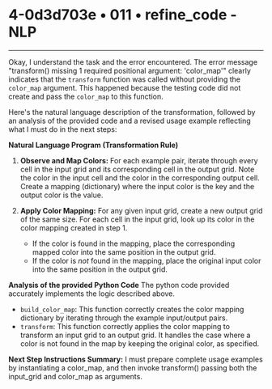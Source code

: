 # 4-0d3d703e • 011 • refine_code - NLP

---
Okay, I understand the task and the error encountered. The error message "transform() missing 1 required positional argument: 'color_map'" clearly indicates that the `transform` function was called without providing the `color_map` argument. This happened because the testing code did not create and pass the `color_map` to this function.

Here's the natural language description of the transformation, followed by an analysis of the provided code and a revised usage example reflecting what I must do in the next steps:

**Natural Language Program (Transformation Rule)**

1.  **Observe and Map Colors:** For each example pair, iterate through every cell in the input grid and its corresponding cell in the output grid. Note the color in the input cell and the color in the corresponding output cell. Create a mapping (dictionary) where the input color is the key and the output color is the value.

2.  **Apply Color Mapping:** For any given input grid, create a new output grid of the same size. For each cell in the input grid, look up its color in the color mapping created in step 1.

    *   If the color is found in the mapping, place the corresponding mapped color into the same position in the output grid.
    *   If the color is *not* found in the mapping, place the original input color into the same position in the output grid.

**Analysis of the provided Python Code**
The python code provided accurately implements the logic described above.

*   `build_color_map`: This function correctly creates the color mapping dictionary by iterating through the example input/output pairs.
*   `transform`: This function correctly applies the color mapping to transform an input grid to an output grid. It handles the case where a color is not found in the map by keeping the original color, as specified.

**Next Step Instructions Summary:**
I must prepare complete usage examples by instantiating a color_map, and then invoke transform() passing both the input_grid and color_map as arguments.

